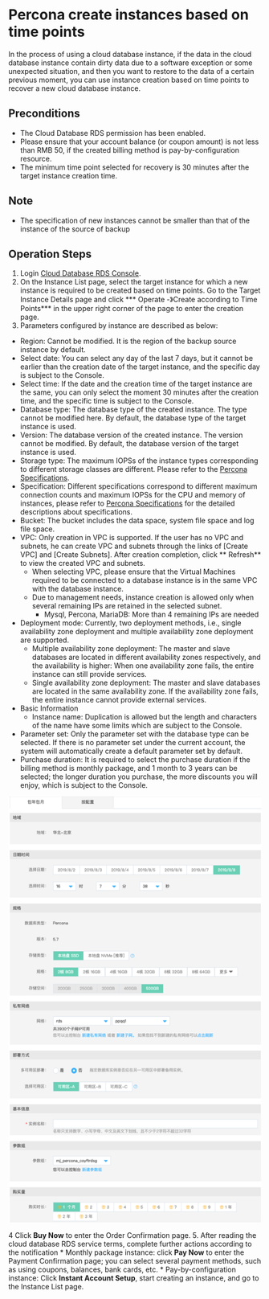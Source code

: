 # Percona create instances based on time points
In the process of using a cloud database instance, if the data in the cloud database instance contain dirty data due to a software exception or some unexpected situation, and then you want to restore to the data of a certain previous moment, you can use instance creation based on time points to recover a new cloud database instance.

## Preconditions
* The Cloud Database RDS permission has been enabled.
* Please ensure that your account balance (or coupon amount) is not less than RMB 50, if the created billing method is pay-by-configuration resource.
* The minimum time point selected for recovery is 30 minutes after the target instance creation time.

## Note 
* The specification of new instances cannot be smaller than that of the instance of the source of backup

## Operation Steps
1. Login [Cloud Database RDS Console](https://rds-console.jdcloud.com/database).
2. On the Instance List page, select the target instance for which a new instance is required to be created based on time points. Go to the Target Instance Details page and click *** Operate  -》Create according to Time Points*** in the upper right corner of the page to enter the creation page.
3. Parameters configured by instance are described as below:

* Region: Cannot be modified. It is the region of the backup source instance by default.
* Select date: You can select any day of the last 7 days, but it cannot be earlier than the creation date of the target instance, and the specific day is subject to the Console.
* Select time: If the date and the creation time of the target instance are the same, you can only select the moment 30 minutes after the creation time, and the specific time is subject to the Console.
* Database type: The database type of the created instance. The type cannot be modified here. By default, the database type of the target instance is used.
* Version: The database version of the created instance. The version cannot be modified. By default, the database version of the target instance is used.
* Storage type: The maximum IOPSs of the instance types corresponding to different storage classes are different. Please refer to the [Percona Specifications](../../../Introduction/Specifications/Percona-Specifications.md).
* Specification: Different specifications correspond to different maximum connection counts and maximum IOPSs for the CPU and memory of instances, please refer to [Percona Specifications](../../../Introduction/Specifications/Percona-Specifications.md) for the detailed descriptions about specifications.
* Bucket: The bucket includes the data space, system file space and log file space.
* VPC: Only creation in VPC is supported. If the user has no VPC and subnets, he can create VPC and subnets through the links of [Create VPC] and [Create Subnets]. After creation completion, click ** Refresh** to view the created VPC and subnets.
   * When selecting VPC, please ensure that the Virtual Machines required to be connected to a database instance is in the same VPC with the database instance.
   * Due to management needs, instance creation is allowed only when several remaining IPs are retained in the selected subnet.
      - Mysql, Percona, MariaDB: More than 4 remaining IPs are needed
* Deployment mode: Currently, two deployment methods, i.e., single availability zone deployment and multiple availability zone deployment are supported.
   * Multiple availability zone deployment: The master and slave databases are located in different availability zones respectively, and the availability is higher: When one availability zone fails, the entire instance can still provide services.
   * Single availability zone deployment: The master and slave databases are located in the same availability zone. If the availability zone fails, the entire instance cannot provide external services.
* Basic Information
   * Instance name: Duplication is allowed but the length and characters of the name have some limits which are subject to the Console.
* Parameter set: Only the parameter set with the database type can be selected. If there is no parameter set under the current account, the system will automatically create a default parameter set by default. 
* Purchase duration: It is required to select the purchase duration if the billing method is monthly package, and 1 month to 3 years can be selected; the longer duration you purchase, the more discounts you will enjoy, which is subject to the Console.

![根据时间点创建](../../../../../../image/RDS/Percona-Create-To-Point-In-Time.png)

4 Click **Buy Now** to enter the Order Confirmation page.
5. After reading the cloud database RDS service terms, complete further actions according to the notification
    * Monthly package instance: click **Pay Now** to enter the Payment Confirmation page; you can select several payment methods, such as using coupons, balances, bank cards, etc.
    * Pay-by-configuration instance: Click **Instant Account Setup**, start creating an instance, and go to the Instance List page.

